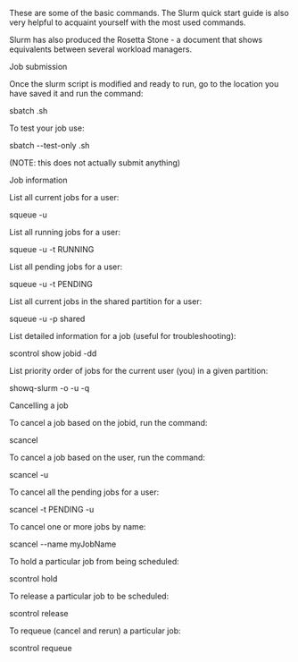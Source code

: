 

These are some of the basic commands. The Slurm quick start guide is also very helpful to acquaint yourself with the most used commands.

Slurm has also produced the Rosetta Stone -  a document that shows equivalents between several workload managers.

 
Job submission

Once the slurm script is modified and ready to run, go to the location you have saved it and run the command:

 sbatch <name of script>.sh

To test your job use:

 sbatch --test-only <name of script>.sh

(NOTE: this does not actually submit anything)

 
Job information

List all current jobs for a user:

squeue -u <username>

List all running jobs for a user:

squeue -u <username> -t RUNNING

List all pending jobs for a user:

squeue -u <username> -t PENDING

List all current jobs in the shared partition for a user:

squeue -u <username> -p shared

List detailed information for a job (useful for troubleshooting):

scontrol show jobid -dd <jobid>

List priority order of jobs for the current user (you) in a given partition:

showq-slurm -o -u -q <partition>

 
Cancelling a job

To cancel a job based on the jobid, run the command:

scancel <jobid of the job to cancel>

To cancel a job based on the user, run the command: 

scancel -u <username of job to cancel>

To cancel all the pending jobs for a user:

scancel -t PENDING -u <username>

To cancel one or more jobs by name:

scancel --name myJobName

To hold a particular job from being scheduled:

scontrol hold <jobid>

To release a particular job to be scheduled:

scontrol release <jobid>

To requeue (cancel and rerun) a particular job:

scontrol requeue <jobid>

